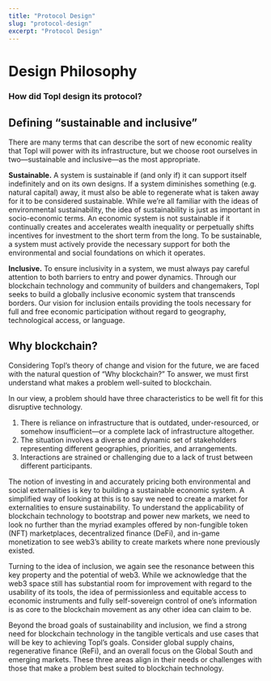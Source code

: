 ```yaml
---
title: "Protocol Design"
slug: "protocol-design"
excerpt: "Protocol Design"
---
```


# Design Philosophy
### How did Topl design its protocol?

## Defining “sustainable and inclusive”
There are many terms that can describe the sort of new economic reality that Topl will power with its infrastructure, but we choose root ourselves in two—sustainable and inclusive—as the most appropriate.

**Sustainable.** A system is sustainable if (and only if) it can support itself indefinitely and on its own designs. If a system diminishes something (e.g. natural capital) away, it must also be able to regenerate what is taken away for it to be considered sustainable. While we’re all familiar with the ideas of environmental sustainability, the idea of sustainability is just as important in socio-economic terms. An economic system is not sustainable if it continually creates and accelerates wealth inequality or perpetually shifts incentives for investment to the short term from the long. To be sustainable, a system must actively provide the necessary support for both the environmental and social foundations on which it operates.

**Inclusive.** To ensure inclusivity in a system, we must always pay careful attention to both barriers to entry and power dynamics. Through our blockchain technology and community of builders and changemakers, Topl seeks to build a globally inclusive economic system that transcends borders. Our vision for inclusion entails providing the tools necessary for full and free economic participation without regard to geography, technological access, or language.

## Why blockchain?

Considering Topl’s theory of change and vision for the future, we are faced with the natural question of “Why blockchain?” To answer, we must first understand what makes a problem well-suited to blockchain.

In our view, a problem should have three characteristics to be well fit for this disruptive technology.

1. There is reliance on infrastructure that is outdated, under-resourced, or somehow insufficient—or a complete lack of infrastructure altogether.
2. The situation involves a diverse and dynamic set of stakeholders representing different geographies, priorities, and arrangements.
3. Interactions are strained or challenging due to a lack of trust between different participants.

The notion of investing in and accurately pricing both environmental and social externalities is key to building a sustainable economic system. A simplified way of looking at this is to say we need to create a market for externalities to ensure sustainability. To understand the applicability of blockchain technology to bootstrap and power new markets, we need to look no further than the myriad examples offered by non-fungible token (NFT) marketplaces, decentralized finance (DeFi), and in-game monetization to see web3’s ability to create markets where none previously existed.

Turning to the idea of inclusion, we again see the resonance between this key property and the potential of web3. While we acknowledge that the web3 space still has substantial room for improvement with regard to the usability of its tools, the idea of permissionless and equitable access to economic instruments and fully self-sovereign control of one’s information is as core to the blockchain movement as any other idea can claim to be.

Beyond the broad goals of sustainability and inclusion, we find a strong need for blockchain technology in the tangible verticals and use cases that will be key to achieving Topl’s goals. Consider global supply chains, regenerative finance (ReFi), and an overall focus on the Global South and emerging markets. These three areas align in their needs or challenges with those that make a problem best suited to blockchain technology.